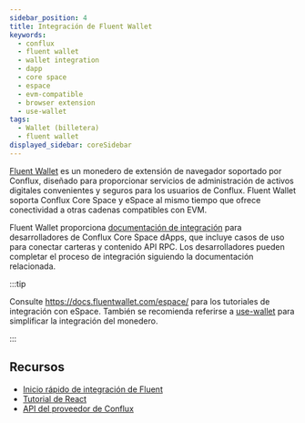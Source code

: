 ```yaml
---
sidebar_position: 4
title: Integración de Fluent Wallet
keywords:
  - conflux
  - fluent wallet
  - wallet integration
  - dapp
  - core space
  - espace
  - evm-compatible
  - browser extension
  - use-wallet
tags:
  - Wallet (billetera)
  - fluent wallet
displayed_sidebar: coreSidebar
---
```


[Fluent Wallet](https://fluentwallet.com/) es un monedero de extensión de navegador soportado por Conflux, diseñado para proporcionar servicios de administración de activos digitales convenientes y seguros para los usuarios de Conflux. Fluent Wallet soporta Conflux Core Space y eSpace al mismo tiempo que ofrece conectividad a otras cadenas compatibles con EVM.

Fluent Wallet proporciona [documentación de integración](https://docs.fluentwallet.com/ux/) para desarrolladores de Conflux Core Space dApps, que incluye casos de uso para conectar carteras y contenido API RPC. Los desarrolladores pueden completar el proceso de integración siguiendo la documentación relacionada.

:::tip

Consulte https://docs.fluentwallet.com/espace/ para los tutoriales de integración con eSpace. También se recomienda referirse a [use-wallet](../../general/build/tools/use-wallet.md) para simplificar la integración del monedero.

:::

## Recursos

- [Inicio rápido de integración de Fluent](https://docs.fluentwallet.com/ux/get-started/set-up-dev-environment/)
- [Tutorial de React](https://docs.fluentwallet.com/ux/category/tutorials/)
- [API del proveedor de Conflux](https://docs.fluentwallet.com/ux/reference/provider-api/)
